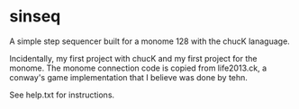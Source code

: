 # sinseq

A simple step sequencer built for a monome 128 with the chucK lanaguage. 

Incidentally, my first project with chucK and my first project for the monome.
The monome connection code is copied from life2013.ck, a conway's game implementation that I believe was done by tehn. 

See help.txt for instructions. 



